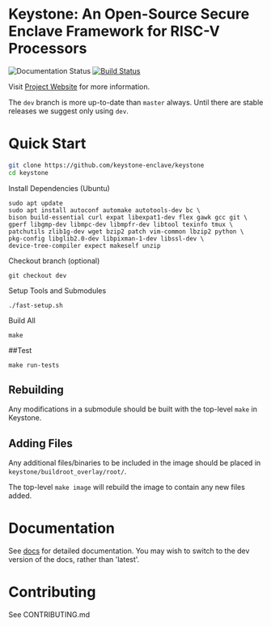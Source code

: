 # Keystone: An Open-Source Secure Enclave Framework for RISC-V Processors

![Documentation Status](https://readthedocs.org/projects/keystone-enclave/badge/)
[![Build Status](https://travis-ci.org/keystone-enclave/keystone.svg?branch=master)](https://travis-ci.org/keystone-enclave/keystone/)

Visit [Project Website](https://keystone-enclave.org) for more information.

The ``dev`` branch is more up-to-date than ``master`` always. Until
there are stable releases we suggest only using ``dev``.

# Quick Start

```bash
git clone https://github.com/keystone-enclave/keystone
cd keystone
```

Install Dependencies (Ubuntu)

```
sudo apt update
sudo apt install autoconf automake autotools-dev bc \
bison build-essential curl expat libexpat1-dev flex gawk gcc git \
gperf libgmp-dev libmpc-dev libmpfr-dev libtool texinfo tmux \
patchutils zlib1g-dev wget bzip2 patch vim-common lbzip2 python \
pkg-config libglib2.0-dev libpixman-1-dev libssl-dev \
device-tree-compiler expect makeself unzip
```

Checkout branch (optional)
```
git checkout dev
```

Setup Tools and Submodules
```
./fast-setup.sh
```

Build All
```
make
```

##Test

```
make run-tests
```

## Rebuilding

Any modifications in a submodule should be built with the top-level
`make` in Keystone.

## Adding Files

Any additional files/binaries to be included in the image should be
placed in `keystone/buildroot_overlay/root/`.

The top-level `make image` will rebuild the image to contain any new files
added.

# Documentation

See [docs](http://docs.keystone-enclave.org) for detailed
documentation. You may wish to switch to the dev version of the docs,
rather than 'latest'.

# Contributing

See CONTRIBUTING.md
